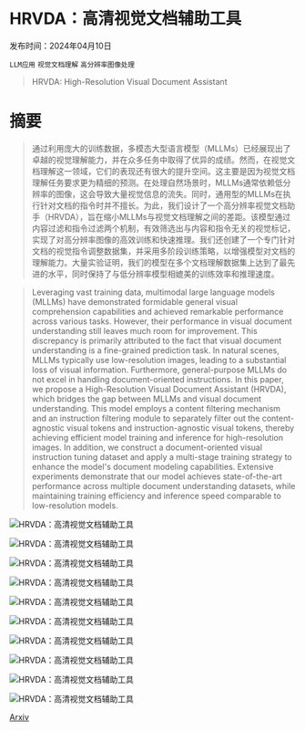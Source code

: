 # HRVDA：高清视觉文档辅助工具

发布时间：2024年04月10日

`LLM应用` `视觉文档理解` `高分辨率图像处理`

> HRVDA: High-Resolution Visual Document Assistant

# 摘要

> 通过利用庞大的训练数据，多模态大型语言模型（MLLMs）已经展现出了卓越的视觉理解能力，并在众多任务中取得了优异的成绩。然而，在视觉文档理解这一领域，它们的表现还有很大的提升空间。这主要是因为视觉文档理解任务要求更为精细的预测。在处理自然场景时，MLLMs通常依赖低分辨率的图像，这会导致大量视觉信息的流失。同时，通用型的MLLMs在执行针对文档的指令时并不擅长。为此，我们设计了一个高分辨率视觉文档助手（HRVDA），旨在缩小MLLMs与视觉文档理解之间的差距。该模型通过内容过滤和指令过滤两个机制，有效筛选出与内容和指令无关的视觉标记，实现了对高分辨率图像的高效训练和快速推理。我们还创建了一个专门针对文档的视觉指令调整数据集，并采用多阶段训练策略，以增强模型对文档的理解能力。大量实验证明，我们的模型在多个文档理解数据集上达到了最先进的水平，同时保持了与低分辨率模型相媲美的训练效率和推理速度。

> Leveraging vast training data, multimodal large language models (MLLMs) have demonstrated formidable general visual comprehension capabilities and achieved remarkable performance across various tasks. However, their performance in visual document understanding still leaves much room for improvement. This discrepancy is primarily attributed to the fact that visual document understanding is a fine-grained prediction task. In natural scenes, MLLMs typically use low-resolution images, leading to a substantial loss of visual information. Furthermore, general-purpose MLLMs do not excel in handling document-oriented instructions. In this paper, we propose a High-Resolution Visual Document Assistant (HRVDA), which bridges the gap between MLLMs and visual document understanding. This model employs a content filtering mechanism and an instruction filtering module to separately filter out the content-agnostic visual tokens and instruction-agnostic visual tokens, thereby achieving efficient model training and inference for high-resolution images. In addition, we construct a document-oriented visual instruction tuning dataset and apply a multi-stage training strategy to enhance the model's document modeling capabilities. Extensive experiments demonstrate that our model achieves state-of-the-art performance across multiple document understanding datasets, while maintaining training efficiency and inference speed comparable to low-resolution models.

![HRVDA：高清视觉文档辅助工具](../../../paper_images/2404.06918/x1.png)

![HRVDA：高清视觉文档辅助工具](../../../paper_images/2404.06918/x2.png)

![HRVDA：高清视觉文档辅助工具](../../../paper_images/2404.06918/x3.png)

![HRVDA：高清视觉文档辅助工具](../../../paper_images/2404.06918/x4.png)

![HRVDA：高清视觉文档辅助工具](../../../paper_images/2404.06918/x5.png)

![HRVDA：高清视觉文档辅助工具](../../../paper_images/2404.06918/x6.png)

![HRVDA：高清视觉文档辅助工具](../../../paper_images/2404.06918/x7.png)

![HRVDA：高清视觉文档辅助工具](../../../paper_images/2404.06918/x8.png)

![HRVDA：高清视觉文档辅助工具](../../../paper_images/2404.06918/x9.png)

![HRVDA：高清视觉文档辅助工具](../../../paper_images/2404.06918/x10.png)

[Arxiv](https://arxiv.org/abs/2404.06918)